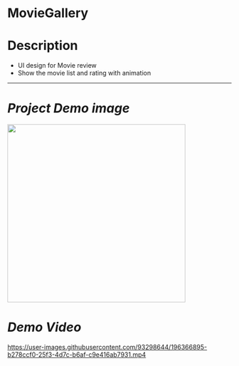# MovieGallery

# **Description**
- UI design for Movie review
- Show the movie list and rating with animation

-----------------------------------------------------

# *Project Demo image*
<img src="https://firebasestorage.googleapis.com/v0/b/fir-lab-cd9ee.appspot.com/o/sample_project%2FScreenshot_1683289713.png?alt=media&token=e057f841-3a76-4b1e-a48e-49555e852111" width="400" height="auto"/>

# *Demo Video*
https://user-images.githubusercontent.com/93298644/196366895-b278ccf0-25f3-4d7c-b6af-c9e416ab7931.mp4
